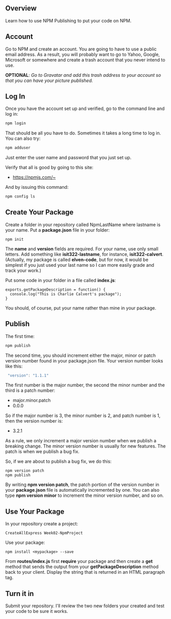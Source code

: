 ## Overview

Learn how to use NPM Publishing to put your code on NPM.

## Account

Go to NPM and create an account. You are going to have to use a public email address. As a result, you will probably want to go to Yahoo, Google, Microsoft or somewhere and create a trash account that you never intend to use.

**OPTIONAL**: *Go to Gravatar and add this trash address to your account so that you can have your picture published.*


## Log In

Once you have the account set up and verified, go to the command line and log in:

```bash
npm login
```

That should be all you have to do. Sometimes it takes a long time to log in. You can also try:

```bash
npm adduser
```

Just enter the user name and password that you just set up.

Verify that all is good by going to this site:

- <https://npmjs.com/~>

And by issuing this command:

```bash
npm config ls
```

## Create Your Package

Create a folder in your repository called NpmLastName where lastname is your name. Put a **package.json** file in your folder:

```
npm init
```

The **name** and **version** fields are required. For your name, use only small letters. Add something like **isit322-lastname**, for instance, **isit322-calvert**. (Actually, my package is called **elven-code**, but for now, it would be simplest if you just used your last name so I can more easily grade and track your work.)

Put some code in your folder in a file called **index.js**:

```
exports.getPackageDescription = function() {
  console.log("This is Charlie Calvert's package");
}
```

You should, of course, put your name rather than mine in your package.

## Publish

The first time:

```bash
npm publish
```

The second time, you should increment either the major, minor or patch version number found in your package.json file. Your version number looks like this:

```javascript
 "version": "1.1.1"
```

The first number is the major number, the second the minor number and the third is a patch number:

- major.minor.patch
- 0.0.0

So if the major number is 3, the minor number is 2, and patch number is 1, then the version number is:

- 3.2.1

As a rule, we only increment a major version number when we publish a breaking change. The minor version number is usually for new features. The patch is when we publish a bug fix.

So, if we are about to publish a bug fix, we do this:

```
npm version patch
npm publish
```

By writing **npm version patch**, the patch portion of the version number in your **package.json** file is automatically incremented by one. You can also type **npm version minor** to increment the minor version number, and so on.

## Use Your Package

In your repository create a project:

```
CreateAllExpress Week02-NpmProject
```

Use your package:

```
npm install <mypackage> --save
```

From **routes/index.js** first **require** your package and then create a **get** method that sends the output from your **getPackageDescription** method back to your client. Display the string that is returned in an HTML paragraph tag.


## Turn it in

Submit your repository. I'll review the two new folders your created and test your code to be sure it works.
